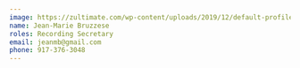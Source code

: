```yaml
---
image: https://zultimate.com/wp-content/uploads/2019/12/default-profile.png
name: Jean-Marie Bruzzese
roles: Recording Secretary
email: jeanmb@gmail.com
phone: 917-376-3048
---
```

